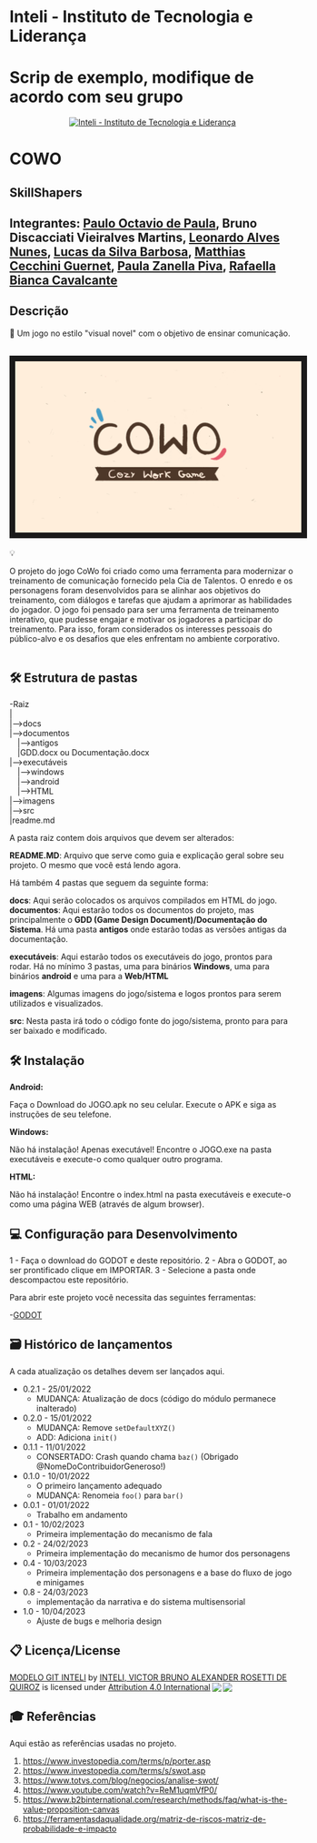 # Inteli - Instituto de Tecnologia e Liderança 
# Scrip de exemplo, modifique de acordo com seu grupo #


<p align="center">
<a href= "https://www.inteli.edu.br/"><img src="https://www.inteli.edu.br/wp-content/uploads/2021/08/20172028/marca_1-2.png" alt="Inteli - Instituto de Tecnologia e Liderança" border="0"></a>
</p>

# COWO

## SkillShapers

## Integrantes: <a href="https://www.linkedin.com/in/paulooctaviodepaula/">Paulo Octavio de Paula</a>, <a>Bruno Discacciati Vieiralves Martins</a>, <a href="https://www.linkedin.com/in/leonardoalvesnunes/">	Leonardo Alves Nunes</a>, <a href="https://www.linkedin.com/in/lucasdasilvabarbosa/">	Lucas da Silva Barbosa</a>, <a href="https://github.com/MatthiasCecchiniGuernet">	Matthias Cecchini Guernet</a>, <a href="https://github.com/Paula-zp">		Paula Zanella Piva</a>, <a href="https://www.linkedin.com/in/rafaella-bianca-cavalcante/">		Rafaella Bianca Cavalcante</a>

## Descrição

📜 Um jogo no estilo "visual novel" com o objetivo de ensinar comunicação.
<br><br>
<p align="center">
<img src="./imagens/Cowo.png" alt="COWO" border="10">
</p>


💡<p>

</p> O projeto do jogo CoWo foi criado como uma ferramenta para modernizar o treinamento de comunicação fornecido pela Cia de Talentos. O enredo e os personagens foram desenvolvidos para se alinhar aos objetivos do treinamento, com diálogos e tarefas que ajudam a aprimorar as habilidades do jogador. 
O jogo foi pensado para ser uma ferramenta de treinamento interativo, que pudesse engajar e motivar os jogadores a participar do treinamento. Para isso, foram considerados os interesses pessoais do público-alvo e os desafios que eles enfrentam no ambiente corporativo.
<br><br>

## 🛠 Estrutura de pastas

-Raiz<br>
|<br>
|-->docs<br>
|-->documentos<br>
  &emsp;|-->antigos<br>
  &emsp;|GDD.docx ou Documentação.docx<br>
|-->executáveis<br>
  &emsp;|-->windows<br>
  &emsp;|-->android<br>
  &emsp;|-->HTML<br>
|-->imagens<br>
|-->src<br>
|readme.md<br>

A pasta raiz contem dois arquivos que devem ser alterados:

<b>README.MD</b>: Arquivo que serve como guia e explicação geral sobre seu projeto. O mesmo que você está lendo agora.

Há também 4 pastas que seguem da seguinte forma:

<b>docs</b>: Aqui serão colocados os arquivos compilados em HTML do jogo.
<b>documentos</b>: Aqui estarão todos os documentos do projeto, mas principalmente o <b>GDD (Game Design Document)/Documentação do Sistema</b>. Há uma pasta <b>antigos</b> onde estarão todas as versões antigas da documentação.

<b>executáveis</b>: Aqui estarão todos os executáveis do jogo, prontos para rodar. Há no mínimo 3 pastas, uma para binários <b>Windows</b>, uma para binários <b>android</b> e uma para a <b>Web/HTML</b>

<b>imagens</b>: Algumas imagens do jogo/sistema e logos prontos para serem utilizados e visualizados.

<b>src</b>: Nesta pasta irá todo o código fonte do jogo/sistema, pronto para para ser baixado e modificado.

## 🛠 Instalação

<b>Android:</b>

Faça o Download do JOGO.apk no seu celular.
Execute o APK e siga as instruções de seu telefone.

<b>Windows:</b>

Não há instalação! Apenas executável!
Encontre o JOGO.exe na pasta executáveis e execute-o como qualquer outro programa.

<b>HTML:</b>

Não há instalação!
Encontre o index.html na pasta executáveis e execute-o como uma página WEB (através de algum browser).

## 💻 Configuração para Desenvolvimento

1 - Faça o download do GODOT e deste repositório.
2 - Abra o GODOT, ao ser prontificado clique em IMPORTAR.
3 - Selecione a pasta onde descompactou este repositório.

Para abrir este projeto você necessita das seguintes ferramentas:

-<a href="https://godotengine.org/download">GODOT</a>

## 🗃 Histórico de lançamentos

A cada atualização os detalhes devem ser lançados aqui.

* 0.2.1 - 25/01/2022
    * MUDANÇA: Atualização de docs (código do módulo permanece inalterado)
* 0.2.0 - 15/01/2022
    * MUDANÇA: Remove `setDefaultXYZ()`
    * ADD: Adiciona `init()`
* 0.1.1 - 11/01/2022
    * CONSERTADO: Crash quando chama `baz()` (Obrigado @NomeDoContribuidorGeneroso!)
* 0.1.0 - 10/01/2022
    * O primeiro lançamento adequado
    * MUDANÇA: Renomeia `foo()` para `bar()`
* 0.0.1 - 01/01/2022
    * Trabalho em andamento
* 0.1 - 10/02/2023
    * Primeira implementação do mecanismo de fala
* 0.2 - 24/02/2023
    * Primeira implementação do mecanismo de humor dos personagens
* 0.4 - 10/03/2023
    * Primeira implementação dos personagens e a base do fluxo de jogo e minigames
* 0.8 - 24/03/2023
    * implementação da narrativa e do sistema multisensorial
* 1.0 - 10/04/2023
    * Ajuste de bugs e melhoria design

## 📋 Licença/License

<p xmlns:cc="http://creativecommons.org/ns#" xmlns:dct="http://purl.org/dc/terms/"><a property="dct:title" rel="cc:attributionURL" href="https://github.com/Spidus/Teste_Final_1">MODELO GIT INTELI</a> by <a rel="cc:attributionURL dct:creator" property="cc:attributionName" href="https://www.yggbrasil.com.br/vr">INTELI, VICTOR BRUNO ALEXANDER ROSETTI DE QUIROZ</a> is licensed under <a href="http://creativecommons.org/licenses/by/4.0/?ref=chooser-v1" target="_blank" rel="license noopener noreferrer" style="display:inline-block;">Attribution 4.0 International<img style="height:22px!important;margin-left:3px;vertical-align:text-bottom;" src="https://mirrors.creativecommons.org/presskit/icons/cc.svg?ref=chooser-v1"><img style="height:22px!important;margin-left:3px;vertical-align:text-bottom;" src="https://mirrors.creativecommons.org/presskit/icons/by.svg?ref=chooser-v1"></a></p>

## 🎓 Referências

Aqui estão as referências usadas no projeto.

1. <https://www.investopedia.com/terms/p/porter.asp>
2. <https://www.investopedia.com/terms/s/swot.asp>
3. <https://www.totvs.com/blog/negocios/analise-swot/>
4. <https://www.youtube.com/watch?v=ReM1uqmVfP0/>
5. <https://www.b2binternational.com/research/methods/faq/what-is-the-value-proposition-canvas>
6. <https://ferramentasdaqualidade.org/matriz-de-riscos-matriz-de-probabilidade-e-impacto>